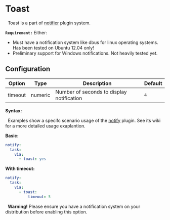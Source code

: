 # Toast
<div class="alert alert-success" role="info">
  
  <span class="glyphicon glyphicon glyphicon-cog"></span>
  &nbsp; Toast is a part of [notifier](/Plugins/Notifiers) plugin system.
</div>

**`Requirement:`**
Either:
- Must have a notification system like dbus for linux operating systems. Has been tested on Ubuntu 12.04 only!
- Preliminary support for Windows notifications. Not heavily tested yet.


## Configuration

| Option |Type|  Description | Default |
| --- | ---| --- |---|
|timeout|numeric|Number of seconds to display notification|`4`


**Syntax:**
<div class="alert alert-warning" role="info">
  
  <span class="glyphicon glyphicon glyphicon-cog"></span>
  &nbsp; Examples show a specifc scenario usage of the [notify](/Plugins/notify) plugin. See its wiki for a more detailed usage exaplantion.
</div>

**Basic:**
```yaml
notify:
  task:
    via:
      - toast: yes
```

**With timeout:**
```yaml
notify:
  task:
    via:
      - toast:
          timeout: 5
```
<div class="alert alert-warning">
  
  <!--<span class="glyphicon glyphicon glyphicon-cog"></span>-->
  &nbsp; <strong>Warning!</strong> Please ensure you have a notification system on your distribution before enabling this option.
</div>


